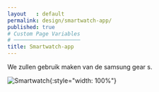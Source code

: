 ```yaml
---
layout   : default
permalink: design/smartwatch-app/
published: true
# Custom Page Variables
# ─────────────────────
title: Smartwatch-app
---
```


We zullen gebruik maken van de samsung gear s.

![Smartwatch](http://127.0.0.1:4000/1718-nmd3-project/images/wireflow2.png){:style="width: 100%"}